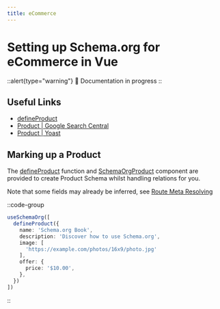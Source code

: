 ```yaml
---
title: eCommerce
---
```


# Setting up Schema.org for eCommerce in Vue

::alert{type="warning"}
🔨 Documentation in progress
::

## Useful Links

- [defineProduct](/schema/product)
- [Product | Google Search Central](https://developers.google.com/search/docs/advanced/structured-data/product)
- [Product | Yoast](https://developer.yoast.com/features/schema/pieces/product)

## Marking up a Product

The [defineProduct](/schema/product) function and [SchemaOrgProduct](/guide/guides/components) component are provided
to create Product Schema whilst handling relations for you.

Note that some fields may already be inferred, see [Route Meta Resolving](/guide/getting-started/how-it-works#route-meta-resolving)

::code-group

```ts [Composition API]
useSchemaOrg([
  defineProduct({
    name: 'Schema.org Book',
    description: 'Discover how to use Schema.org',
    image: [
      'https://example.com/photos/16x9/photo.jpg'
    ],
    offer: {
      price: '$10.00',
    },
  })
])
```
::

